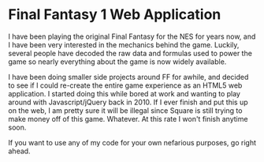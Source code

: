 Final Fantasy 1 Web Application
===============================

I have been playing the original Final Fantasy for the NES for years now, and I have been very interested in the
mechanics behind the game.  Luckily, several people have decoded the raw data and formulas used to power the game
so nearly everything about the game is now widely available.

I have been doing smaller side projects around FF for awhile, and decided to see if I could re-create the entire
game experience as an HTML5 web application.  I started doing this while bored at work and wanting to play around
with Javascript/jQuery back in 2010.  If I ever finish and put this up on the web, I am pretty sure it will be illegal
since Square is still trying to make money off of this game.  Whatever.  At this rate I won't finish anytime soon. 

If you want to use any of my code for your own nefarious purposes, go right ahead.